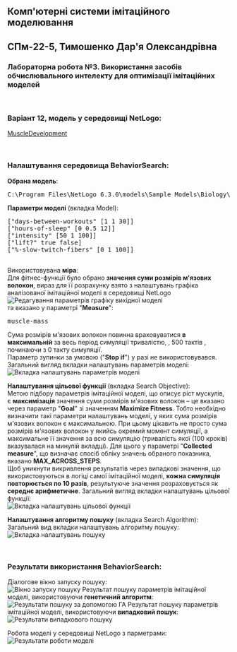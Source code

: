 ## Комп'ютерні системи імітаційного моделювання
## СПм-22-5, **Тимошенко Дар'я Олександрівна**
### Лабораторна робота №**3**. Використання засобів обчислювального интелекту для оптимізації імітаційних моделей

<br>

### Варіант 12, модель у середовищі NetLogo:
[MuscleDevelopment](https://github.com/dariatymoshenko/KCIM_lab1/blob/main/README.md)


<br>

### Налаштування середовища BehaviorSearch:

**Обрана модель**:
<pre>
C:\Program Files\NetLogo 6.3.0\models\Sample Models\Biology\Muscle Development.nlogo
</pre>
**Параметри моделі** (вкладка Model):  
<pre>
["days-between-workouts" [1 1 30]]
["hours-of-sleep" [0 0.5 12]]
["intensity" [50 1 100]]
["lift?" true false]
["%-slow-twitch-fibers" [0 1 100]]

</pre>
Використовувана **міра**:  
Для фітнес-функції  було обрано **значення суми розмірів м'язових волокон**, вираз для її розрахунку взято з налаштувань графіка аналізованої імітаційної моделі в середовищі NetLogo  
![Редагування параметрів графіку вихідної моделі](measure.png)  
та вказано у параметрі "**Measure**":
<pre>
muscle-mass
</pre>
Сума розмірів м'язових волокон повинна враховуватися **в максимальній** за весь період симуляції тривалістю, , 500 тактів , починаючи з 0 такту симуляції.  
Параметр зупинки за умовою ("**Stop if**") у разі не використовувався.  
Загальний вигляд вкладки налаштувань параметрів моделі:  
![Вкладка налаштувань параметрів моделі](parametrs_model.png)

**Налаштування цільової функції** (вкладка Search Objective):  
Метою підбору параметрів імітаційної моделі, що описує ріст мускулів, є **максимізація** значення суми розмірів м'язових волокон – це вказано через параметр "**Goal**" зі значенням **Maximize Fitness**. Тобто необхідно визначити такі параметри налаштувань моделі, у яких сума розмірів м'язових волокон є максимальною. При цьому цікавить не просто  сума розмірів м'язових волокон у якийсь окремий момент симуляції, а максимальне її значення за всю симуляцію (тривалість якої (100 кроків) вказувалася на минулій вкладці). Для цього у параметрі "**Collected measure**", що визначає спосіб обліку значень обраного показника, вказано **MAX_ACROSS_STEPS**.  
Щоб уникнути викривлення результатів через випадкові значення, що використовуються в логіці самої імітаційної моделі, **кожна симуляція повторюється по 10 разів**, результуюче значення розраховується як **середнє арифметичне**.
Загальний вигляд вкладки налаштувань цільової функції:  
![Вкладка налаштувань цільової функції](objective.png)

**Налаштування алгоритму пошуку** (вкладка Search Algorithm):  
Загальний вид вкладки налаштувань алгоритму пошуку:  
![Вкладка налаштувань пошуку](search.png)

<br>

### Результати використання BehaviorSearch:
Діалогове вікно запуску пошуку:  
![Вікно запуску пошуку](dialog.png)
Результат пошуку параметрів імітаційної моделі, використовуючи **генетичний алгоритм**:  
![Результати пошуку за допомогою ГА](result-ga.png)
Результат пошуку параметрів імітаційної моделі, використовуючи **випадковий пошук**:  
![Результати випадкового пошуку](result-rs.png)

Робота моделі у середовищі NetLogo з парметрами:
![Результати роботи моделі](result-work.png)
